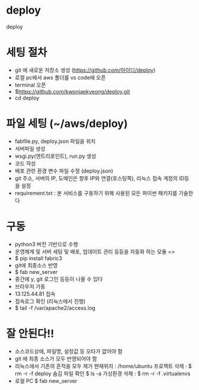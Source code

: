 # deploy
deploy

# 세팅 절차
- git 에 새로운 저장소 생성 (https://github.com/아이디/deploy)
- 로컬 pc에서 aws 폴더를 vs code에 오픈
- terminal 오픈
- $https://github.com/kwonjaekyeong/deploy.git
- cd deploy

# 파일 세팅 (~/aws/deploy)
- fabfile.py, deploy.json 파일을 위치
- 서버파일 생성
- wsgi.py(엔트리포인트), run.py 생성 
- 코드 작성
- 배포 관련 환경 변수 파일 수정 (deploy.json)
- git 주소, 서버의 IP, 도메인은 향후 IP와 연결(호스팅쪽), 리눅스 접속 계정의 ID등을 설정
- requirement.txt : 본 서비스를 구동하기 위해 사용된 모든 파이썬 패키지를 기술한다

# 구동
- python3 버전 기반으로 수행
- 운영체계 및 서버 세팅 및 배포, 업데이트 관리 등등을 자동화 하는 모듈 => 
- $ pip install fabric3
- git에 최종소스 반영
- $ fab new_server
- 중간에 y, git 로그인 등등이 나올 수 있다
- 브라우저 가동
- 13.125.44.81 접속
- 접속로그 확인 (리눅스에서 진행)
- $ tail -f /var/apache2/access.log

# 잘 안된다!!
- 소스코드상에, 파일명, 설정값 등 오타가 없어야 함
- git 에 최종 소스가 모두 반영되어야 함
- 리눅스에서 기존의 흔적을 모두 제거
  현재위치 : /home/ubuntu
  프로젝트 삭제 : $ rm -r -f deploy
  숨김 파일 확인 
  $ ls -a
  가상환경 삭제 : 
  $ rm -r -f .virtualenvs
- 로컬 PC
  $ fab new_server
  